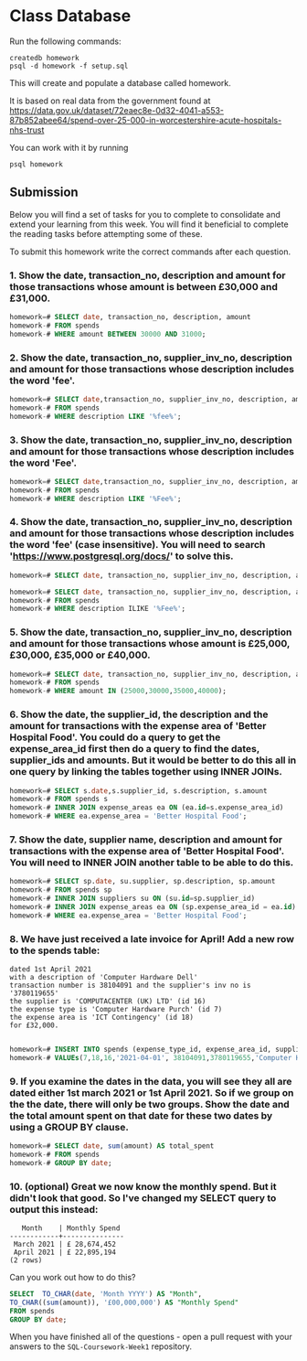 # Class Database
Run the following commands:
```
createdb homework
psql -d homework -f setup.sql
```
This will create and populate a database called homework.

It is based on real data from the government found at
https://data.gov.uk/dataset/72eaec8e-0d32-4041-a553-87b852abee64/spend-over-25-000-in-worcestershire-acute-hospitals-nhs-trust

You can work with it by running
```
psql homework
```
## Submission

Below you will find a set of tasks for you to complete to consolidate and extend your learning from this week. You will find it beneficial to complete the reading tasks before attempting some of these.

To submit this homework write the correct commands after each question.

### 1. Show the date, transaction_no, description and amount for those transactions whose amount is between £30,000 and £31,000.
```sql
homework=# SELECT date, transaction_no, description, amount
homework-# FROM spends
homework-# WHERE amount BETWEEN 30000 AND 31000;


```
### 2. Show the date, transaction_no, supplier_inv_no, description and amount for those transactions whose description includes the word 'fee'.
```sql
homework=# SELECT date,transaction_no, supplier_inv_no, description, amount
homework-# FROM spends
homework-# WHERE description LIKE '%fee%';


```
### 3. Show the date, transaction_no, supplier_inv_no, description and amount for those transactions whose description includes the word 'Fee'.
```sql
homework=# SELECT date,transaction_no, supplier_inv_no, description, amount
homework-# FROM spends
homework-# WHERE description LIKE '%Fee%';
```
### 4. Show the date, transaction_no, supplier_inv_no, description and amount for those transactions whose description includes the word 'fee' (case insensitive). You will need to search 'https://www.postgresql.org/docs/' to solve this.
```sql
homework=# SELECT date, transaction_no, supplier_inv_no, description, amount                        FROM spends                                                                                         WHERE LOWER(description) LIKE ('%fee%');

homework=# SELECT date, transaction_no, supplier_inv_no, description, amount
homework-# FROM spends
homework-# WHERE description ILIKE '%Fee%';
```
### 5. Show the date, transaction_no, supplier_inv_no, description and amount for those transactions whose amount is £25,000, £30,000, £35,000 or £40,000.
```sql
homework=# SELECT date, transaction_no, supplier_inv_no, description, amount
homework-# FROM spends
homework-# WHERE amount IN (25000,30000,35000,40000);

```
### 6. Show the date, the supplier_id, the description and the amount for transactions with the expense area of 'Better Hospital Food'. You could do a query to get the expense_area_id first then do a query to find the dates, supplier_ids and amounts. But it would be better to do this all in one query by linking the tables together using INNER JOINs.
```sql
homework=# SELECT s.date,s.supplier_id, s.description, s.amount
homework-# FROM spends s
homework-# INNER JOIN expense_areas ea ON (ea.id=s.expense_area_id)
homework-# WHERE ea.expense_area = 'Better Hospital Food';

```
### 7. Show the date, supplier name, description and amount for transactions with the expense area of 'Better Hospital Food'. You will need to INNER JOIN another table to be able to do this.
```sql
homework=# SELECT sp.date, su.supplier, sp.description, sp.amount
homework-# FROM spends sp
homework-# INNER JOIN suppliers su ON (su.id=sp.supplier_id)
homework-# INNER JOIN expense_areas ea ON (sp.expense_area_id = ea.id)
homework-# WHERE ea.expense_area = 'Better Hospital Food';

```
### 8. We have just received a late invoice for April! Add a new row to the spends table:
    dated 1st April 2021
    with a description of 'Computer Hardware Dell'
    transaction number is 38104091 and the supplier's inv no is '3780119655'
    the supplier is 'COMPUTACENTER (UK) LTD' (id 16)
    the expense type is 'Computer Hardware Purch' (id 7)
    the expense area is 'ICT Contingency' (id 18)
    for £32,000.
```sql

homework=# INSERT INTO spends (expense_type_id, expense_area_id, supplier_id, date, transaction_no, supplier_inv_no, description, amount)
homework-# VALUEs(7,18,16,'2021-04-01', 38104091,3780119655,'Computer Hardware Dell', 32000);
```
### 9. If you examine the dates in the data, you will see they all are dated either 1st march 2021 or 1st April 2021. So if we group on the the date, there will only be two groups. Show the date and the total amount spent on that date for these two dates by using a GROUP BY clause.
```sql
homework=# SELECT date, sum(amount) AS total_spent
homework-# FROM spends
homework-# GROUP BY date;

```
### 10. (optional) Great we now know the monthly spend. But it didn't look that good. So I've changed my SELECT query to output this instead:
```
   Month    | Monthly Spend 
------------+---------------
 March 2021 | £ 28,674,452
 April 2021 | £ 22,895,194
(2 rows)
```
Can you work out how to do this?

```sql
SELECT  TO_CHAR(date, 'Month YYYY') AS "Month",
TO_CHAR((sum(amount)), '£00,000,000') AS "Monthly Spend"
FROM spends
GROUP BY date;
```

When you have finished all of the questions - open a pull request with your answers to the `SQL-Coursework-Week1` repository.
